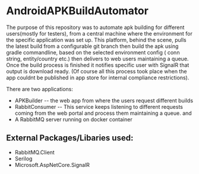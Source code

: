 # AndroidAPKBuildAutomator
The purpose of this repository was to automate apk building for different users(mostly for testers), from a central machine where the environment for the specific application was set up. This platform, behind the scene, pulls the latest build from a configurable git branch
then build the apk using gradle commandline, based on the selected environment config ( conn string, entity/country etc.) then delivers to web users maintaining a queue. Once the build process is finished it notifies specific user with SignalR that output is download ready.
(Of course all this process took place when the app couldnt be published in app store for internal compliance restrictions).

There are two applications:
* APKBuilder -- the web app from where the users request different builds
* RabbitConsumer -- This service keeps listening to different requests coming from the web portal and process them maintaining a queue.
and 
* A RabbitMQ server running on docker container

## External Packages/Libaries used:
* RabbitMQ.Client
* Serilog
* Microsoft.AspNetCore.SignalR